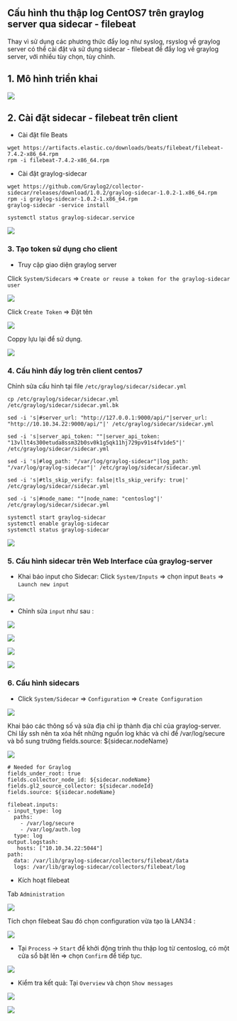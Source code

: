 ## Cấu hình thu thập log CentOS7 trên graylog server qua sidecar - filebeat

Thay vì sử dụng các phương thức đẩy log như syslog, rsyslog về graylog server có thể cài đặt và sử dụng sidecar - filebeat để đẩy log về graylog server, với nhiều tùy chọn, tùy chỉnh.

## 1. Mô hình triển khai

![](../images/push-log-c7-graylog/topo-graylog.png)

## 2. Cài đặt sidecar - filebeat trên client

- Cài đặt file Beats

```
wget https://artifacts.elastic.co/downloads/beats/filebeat/filebeat-7.4.2-x86_64.rpm
rpm -i filebeat-7.4.2-x86_64.rpm
```

- Cài đặt graylog-sidecar 

```
wget https://github.com/Graylog2/collector-sidecar/releases/download/1.0.2/graylog-sidecar-1.0.2-1.x86_64.rpm
rpm -i graylog-sidecar-1.0.2-1.x86_64.rpm
graylog-sidecar -service install
```

```
systemctl status graylog-sidecar.service
```

![](../images/push-log-c7-graylog/Screenshot_969.png)

### 3. Tạo token sử dụng cho client

- Truy cập giao diện graylog server

Click `System/Sidecars` => `Create or reuse a token for the graylog-sidecar user`

![](../images/push-log-c7-graylog/Screenshot_970.png)

Click `Create Token` => Đặt tên

![](../images/push-log-c7-graylog/Screenshot_971.png)

Coppy lựu lại để sử dụng.

![](../images/push-log-c7-graylog/Screenshot_972.png)


### 4. Cấu hình đầy log trên client centos7

Chỉnh sửa cấu hình tại file `/etc/graylog/sidecar/sidecar.yml`

```
cp /etc/graylog/sidecar/sidecar.yml /etc/graylog/sidecar/sidecar.yml.bk
```


```
sed -i 's|#server_url: "http://127.0.0.1:9000/api/"|server_url: "http://10.10.34.22:9000/api/"|' /etc/graylog/sidecar/sidecar.yml 

sed -i 's|server_api_token: ""|server_api_token: "13vllt4s300etuda8ssm32b0sv0k1g5qk11hj729pv91s4fv1de5"|' /etc/graylog/sidecar/sidecar.yml

sed -i 's|#log_path: "/var/log/graylog-sidecar"|log_path: "/var/log/graylog-sidecar"|' /etc/graylog/sidecar/sidecar.yml

sed -i 's|#tls_skip_verify: false|tls_skip_verify: true|' /etc/graylog/sidecar/sidecar.yml

sed -i 's|#node_name: ""|node_name: "centoslog"|' /etc/graylog/sidecar/sidecar.yml
```


```
systemctl start graylog-sidecar
systemctl enable graylog-sidecar
systemctl status graylog-sidecar
```

![](../images/push-log-c7-graylog/Screenshot_973.png)

### 5. Cấu hình sidecar trên Web Interface của graylog-server 

- Khai báo input cho Sidecar: Click `System/Inputs`  => chọn input `Beats` => `Launch new input`

![](../images/push-log-c7-graylog/Screenshot_974.png)

- Chỉnh sửa `input` như sau :

![](../images/push-log-c7-graylog/Screenshot_975.png)

![](../images/push-log-c7-graylog/Screenshot_976.png)

![](../images/push-log-c7-graylog/Screenshot_977.png)

![](../images/push-log-c7-graylog/Screenshot_978.png)


### 6. Cấu hình sidecars

- Click `System/Sidecar` => `Configuration` => `Create Configuration`

![](../images/push-log-c7-graylog/Screenshot_979.png)

Khai báo các thông số và sửa địa chỉ ip thành địa chỉ của graylog-server. Chỉ lấy ssh nên ta xóa hết những nguồn log khác và chỉ để /var/log/secure  và bổ sung trường fields.source: ${sidecar.nodeName} 

![](../images/push-log-c7-graylog/Screenshot_980.png)

```
# Needed for Graylog
fields_under_root: true
fields.collector_node_id: ${sidecar.nodeName}
fields.gl2_source_collector: ${sidecar.nodeId}
fields.source: ${sidecar.nodeName}

filebeat.inputs:
- input_type: log
  paths:
    - /var/log/secure
    - /var/log/auth.log
  type: log
output.logstash:
   hosts: ["10.10.34.22:5044"]
path:
  data: /var/lib/graylog-sidecar/collectors/filebeat/data
  logs: /var/lib/graylog-sidecar/collectors/filebeat/log
```

- Kích hoạt filebeat

Tab `Administration`  

![](../images/push-log-c7-graylog/Screenshot_981.png)

Tích chọn filebeat  Sau đó chọn configuration vừa tạo là LAN34 :

![](../images/push-log-c7-graylog/Screenshot_982.png)

- Tại `Process` -> `Start` để khởi động trình thu thập log từ centoslog, có một cửa sổ bật lên => chọn `Confirm` để tiếp tục. 

![](../images/push-log-c7-graylog/Screenshot_983.png)

- Kiểm tra kết quả: Tại `Overview` và chọn `Show messages`

![](../images/push-log-c7-graylog/Screenshot_984.png)

![](../images/push-log-c7-graylog/Screenshot_985.png)






















